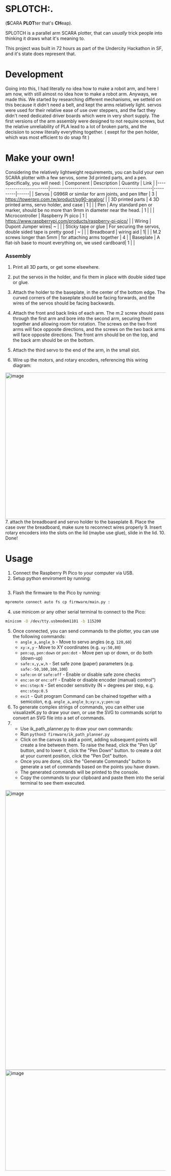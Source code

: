 # SPLOTCH:.
(**S**CARA **PLOT**ter that's **CH**eap).

SPLOTCH is a parallel arm SCARA plotter, that can *usually* trick people into thinking it draws what it's meaning to.

This project was built in 72 hours as part of the Undercity Hackathon in SF, and it's state does represent that.

# Development
Going into this, I had literally no idea how to make a robot arm, and here I am now, with still almost no idea how to make a robot arm. 
Anyways, we made this. We started by researching different mechanisms, we setteld on this because it didn't need a belt, and kept the arms relatively light. servos were used for their relative ease of use over steppers, and the fact they didn't need dedicated driver boards which were in very short supply.
The first versions of the arm assembly were designed to not require screws, but the relative unreliability of PLA lead to a lot of broken parts, and the decisiion to screw literally everything together. ( exept for the pen holder, which was most efficient to do snap fit )

# Make your own!
Considering the relatively lightweight requirements, you can build your own SCARA plotter with a few servos, some 3d printed parts, and a pen. Specifically, you will need:
| Component               | Description                                      | Quantity | Link |
|-------------------------|--------------------------------------------------|----------|------|
| Servos                  | G996R or similar for arm joints, and pen lifter             | 3       | https://towerpro.com.tw/product/sg90-analog/ |
| 3D printed parts        | 4 3D printed arms, servo holder, and case                              | 1        | |
| Pen                     | Any standard pen or marker, should be no more than 9mm in diameter near the head.  | 1  | | 
| Microcontroller         | Raspberry Pi pico                | 1       | https://www.raspberrypi.com/products/raspberry-pi-pico/ |
| Wiring                  | Dupont Jumper wires| ~ |  |
| Sticky tape or glue | For securing the servos, double sided tape is pretty good | ~ | |
| Breadboard | wiring aid | 1| |
| M.2 screws longer than 5mm | for attaching arms together | 4 |
| Baseplate | A flat-ish base to mount everything on, we used cardboard| 1 | |

### Assembly
1. Print all 3D parts, or get some elsewhere.
2. put the servos in the holder, and fix them in place with double sided tape or glue.
3. Attach the holder to the baseplate, in the center of the bottom edge. The curved corners of the baseplate should be facing forwards, and the wires of the servos should be facing backwards.
4. Attach the front and back links of each arm. The m.2 screw should pass through the first arm and bore into the second arm, securing them together and allowing room for rotation. The screws on the two front arms will face opposite directions, and the screws on the two back arms will face opposite directions.
The front arm should be on the top, and the back arm should be on the bottom.

5. Attach the third servo to the end of the arm, in the small slot.
6. Wire up the motors, and rotary encoders, referencing this wiring diagram:
<img width="602" height="459" alt="image" src="https://github.com/user-attachments/assets/63ee224e-738d-476a-a62a-4e6fc717d8ac" />
7. attach the breadboard and servo holder to the baseplate
8. Place the case over the breadboard, make sure to reconnect wires properly
9. Insert rotary encoders into the slots on the lid (maybe use glue), slide in the lid.
10. Done!


# Usage
1. Connect the Raspberry Pi Pico to your computer via USB.
2. Setup python enviroment by running:
```pip install -r requirements.txt
```
3. Flash the firmware to the Pico by running:
```bash
mpremote connect auto fs cp firmware/main.py :
```
4. use minicom or any other serial terminal to connect to the Pico:
```bash
minicom -D /dev/tty.usbmodem1101 -b 115200
```
5. Once connected, you can send commands to the plotter, you can use the following commands:
   - `angle_a,angle_b` - Move to servo angles (e.g. `120,60`)
   - `xy:x,y` - Move to XY coordinates (e.g. `xy:50,80`)
   - `pen:up`, `pen:down` or `pen:dot` - Move pen up or down, or do both (down-up)
   - `safe:x,y,w,h` - Set safe zone (paper) parameters (e.g. `safe:-50,100,100,100`)
   - `safe:on` or `safe:off` - Enable or disable safe zone checks
   - `enc:on` or `enc:off` - Enable or disable encoder (manual) control")
   - `enc:step:N` - Set encoder sensitivity (N = degrees per step, e.g. `enc:step:0.5`
   - `exit` - Quit program
  Command can be chained together with a semicolon, e.g. `angle_a,angle_b;xy:x,y;pen:up`
6. To generate complex strings of commands, you can either use visualizeIK.py to draw your own, or use the SVG to commands script to convert an SVG file into a set of commands.
7. - Use ik_path_planner.py to draw your own commands:
   - Run `python3 firmware/ik_path_planner.py`
   - Click on the canvas to add a point, adding subsequent points will create a line between them. To raise the head, click the "Pen Up" button, and to lower it, click the "Pen Down" button. to create a dot at your current position, click the "Pen Dot" button.
   - Once you are done, click the "Generate Commands" button to generate a set of commands based on the points you have drawn.
   - The generated commands will be printed to the console.
   - Copy the commands to your clipboard and paste them into the serial terminal to see them executed.
<img width="1174" height="876" alt="image" src="https://github.com/user-attachments/assets/50720b72-b19b-4c02-b11a-b8449cd2dd66" />
<img width="628" height="316" alt="image" src="https://github.com/user-attachments/assets/979031ea-504b-43e0-8e03-55fa96d630dd" />

   
